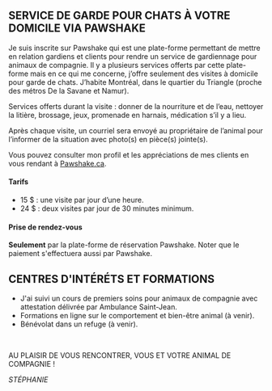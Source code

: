 ## SERVICE DE GARDE POUR CHATS À VOTRE DOMICILE VIA PAWSHAKE
Je suis inscrite sur Pawshake qui est une plate-forme permettant de mettre en relation gardiens et clients pour rendre un service de gardiennage pour animaux de compagnie. Il y a plusieurs services offerts par cette plate-forme mais en ce qui me concerne, j’offre seulement des visites à domicile pour garde de chats. J’habite Montréal, dans le quartier du Triangle (proche des métros De la Savane et Namur).

Services offerts durant la visite : donner de la nourriture et de l’eau, nettoyer la litière, brossage, jeux, promenade en harnais, médication s’il y a lieu.

Après chaque visite, un courriel sera envoyé au propriétaire de l’animal pour l’informer de la situation avec photo(s) en pièce(s) jointe(s).

Vous pouvez consulter mon profil et les appréciations de mes clients en vous rendant à [Pawshake.ca](https://fr.pawshake.ca/garde-animaux/montreal-qc/miaouuuuuuuuuu-3785857).

#### Tarifs	 
* 15 $ : une visite par jour d’une heure.
* 24 $ : deux visites par jour de 30 minutes minimum.

#### Prise de rendez-vous 
**Seulement** par la plate-forme de réservation Pawshake. Noter que le paiement s'effectuera aussi par Pawshake.

## CENTRES D'INTÉRÉTS ET FORMATIONS
* J'ai suivi un cours de premiers soins pour animaux de compagnie avec attestation délivrée par Ambulance Saint-Jean.
* Formations en ligne sur le comportement et bien-être animal (à venir).
* Bénévolat dans un refuge (à venir).

&nbsp;

AU PLAISIR DE VOUS RENCONTRER, VOUS ET VOTRE ANIMAL DE COMPAGNIE !

*STÉPHANIE*
